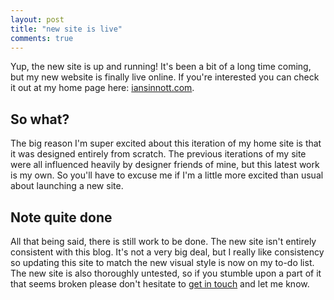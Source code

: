 ```yaml
---
layout: post
title: "new site is live"
comments: true
---
```


Yup, the new site is up and running! It's been a bit of a long time coming, but my new website is finally live online. If you're interested you can check it out at my home page here: [iansinnott.com](http://iansinnott.com).

## So what? 

The big reason I'm super excited about this iteration of my home site is that it was designed entirely from scratch. The previous iterations of my site were all influenced heavily by designer friends of mine, but this latest work is my own. So you'll have to excuse me if I'm a little more excited than usual about launching a new site.

## Note quite done

All that being said, there is still work to be done. The new site isn't entirely consistent with this blog. It's not a very big deal, but I really like consistency so updating this site to match the new visual style is now on my to-do list. The new site is also thoroughly untested, so if you stumble upon a part of it that seems broken please don't hesitate to [get in touch](http://iansinnott.com/contact) and let me know.


